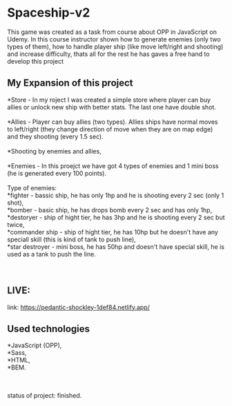 # Spaceship-v2
This game was created as a task from course about OPP in JavaScript on Udemy. In this course instructor shown how to generate enemies (only two types of them), how to handle player ship (like move left/right and shooting) and increase difficulty, thats all for the rest he has gaves a free hand to develop this project 
<br/>
## My Expansion of this project 
*Store - In my roject I was created a simple store where player can buy allies or unlock new ship with better stats. The last one have double shot.<br/><br/>
*Allies - Player can buy allies (two types). Allies ships have normal moves to left/right (they change direction of move when they are on map edge) and they shooting (every 1.5 sec).<br/><br/>
*Shooting by enemies and allies, <br/><br/>
*Enemies - In this proejct we have got 4 types of enemies and 1 mini boss (he is generated every 100 points).<br/><br/>
Type of enemies:<br/>
*fighter - bassic ship, he has only 1hp and he is shooting every 2 sec (only 1 shot),<br/>
*bomber - basic ship, he has drops bomb every 2 sec and has only 1hp,<br/>
*destoryer - ship of hight tier, he has 3hp and he is shooting every 2 sec but twice,<br/>
*commander ship - ship of hight tier, he has 10hp but he doesn't have any speciall skill (this is kind of tank to push line),<br/>
*star destroyer - mini boss, he has 50hp and doesn't have special skill, he is used as a tank to push the line.<br/>
<br/><br/>

## LIVE:
link: https://pedantic-shockley-1def84.netlify.app/

## Used technologies
*JavaScript (OPP),<br/>
*Sass, <br/>
*HTML,<br/>
*BEM.<br/>

<br/><br/>
status of project: finished.
